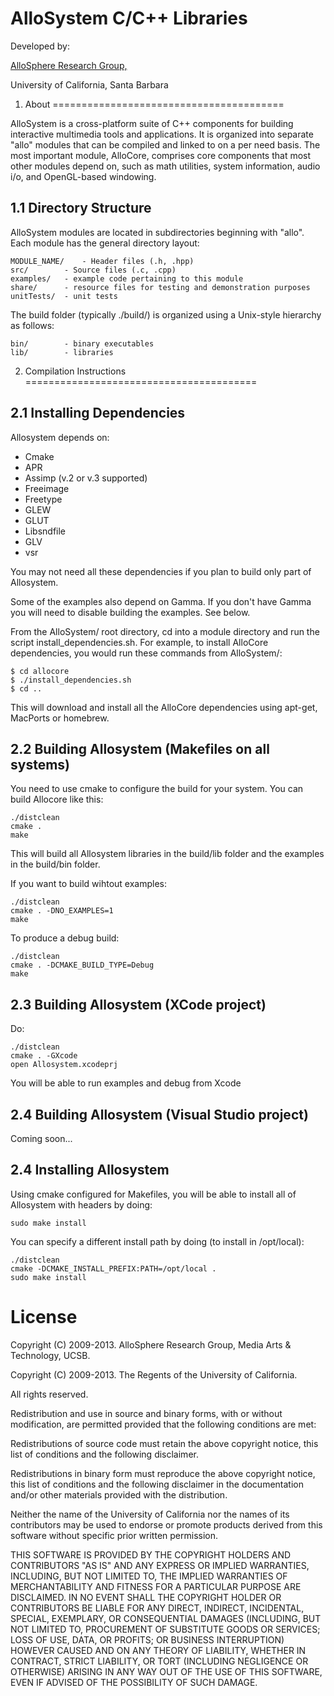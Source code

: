 # AlloSystem C/C++ Libraries

Developed by:

[AlloSphere Research Group,](http://www.allosphere.ucsb.edu/)

University of California, Santa Barbara


1. About
========================================

AlloSystem is a cross-platform suite of C++ components for building interactive multimedia tools and applications. It is organized into separate "allo" modules that can be compiled and linked to on a per need basis. The most important module, AlloCore, comprises core components that most other modules depend on, such as math utilities, system information, audio i/o, and OpenGL-based windowing.


1.1 Directory Structure
----------------------------------------

AlloSystem modules are located in subdirectories beginning with "allo". Each module has the general directory layout:

	MODULE_NAME/	- Header files (.h, .hpp)
	src/		- Source files (.c, .cpp)
	examples/	- example code pertaining to this module
	share/		- resource files for testing and demonstration purposes
	unitTests/	- unit tests

The build folder (typically ./build/) is organized using a Unix-style hierarchy as follows:

	bin/		- binary executables
	lib/		- libraries



2. Compilation Instructions
========================================

2.1 Installing Dependencies
----------------------------------------

Allosystem depends on:

 * Cmake
 * APR
 * Assimp (v.2 or v.3 supported)
 * Freeimage
 * Freetype
 * GLEW
 * GLUT
 * Libsndfile
 * GLV
 * vsr

You may not need all these dependencies if you plan to build only part of Allosystem.

Some of the examples also depend on Gamma. If you don't have Gamma you will need to disable building the examples. See below.

From the AlloSystem/ root directory, cd into a module directory and run the script install_dependencies.sh. For example, to install AlloCore dependencies, you would run these commands from AlloSystem/:

	$ cd allocore
	$ ./install_dependencies.sh
	$ cd ..

This will download and install all the AlloCore dependencies using apt-get, MacPorts or homebrew.


2.2 Building Allosystem (Makefiles on all systems)
----------------------------------------

You need to use cmake to configure the build for your system. You can build Allocore like this: 

	./distclean
	cmake .
	make

This will build all Allosystem libraries in the build/lib folder and the examples in the build/bin folder.

If you want to build wihtout examples:

	./distclean
	cmake . -DNO_EXAMPLES=1
	make

To produce a debug build:

	./distclean
	cmake . -DCMAKE_BUILD_TYPE=Debug
	make

2.3 Building Allosystem (XCode project)
----------------------------------------

Do:

	./distclean
	cmake . -GXcode
	open Allosystem.xcodeprj

You will be able to run examples and debug from Xcode

2.4 Building Allosystem (Visual Studio project)
----------------------------------------

Coming soon...

2.4 Installing Allosystem
----------------------------------------

Using cmake configured for Makefiles, you will be able to install all of Allosystem with headers by doing:

	sudo make install

You can specify a different install path by doing (to install in /opt/local):

	./distclean
	cmake -DCMAKE_INSTALL_PREFIX:PATH=/opt/local .
	sudo make install

License
======

Copyright (C) 2009-2013. AlloSphere Research Group, Media Arts & Technology, UCSB.

Copyright (C) 2009-2013. The Regents of the University of California.

All rights reserved.

Redistribution and use in source and binary forms, with or without
modification, are permitted provided that the following conditions are met:

Redistributions of source code must retain the above copyright notice,
this list of conditions and the following disclaimer.

Redistributions in binary form must reproduce the above copyright
notice, this list of conditions and the following disclaimer in the
documentation and/or other materials provided with the distribution.

Neither the name of the University of California nor the names of its
contributors may be used to endorse or promote products derived from
this software without specific prior written permission.

THIS SOFTWARE IS PROVIDED BY THE COPYRIGHT HOLDERS AND CONTRIBUTORS "AS IS"
AND ANY EXPRESS OR IMPLIED WARRANTIES, INCLUDING, BUT NOT LIMITED TO, THE
IMPLIED WARRANTIES OF MERCHANTABILITY AND FITNESS FOR A PARTICULAR PURPOSE
ARE DISCLAIMED. IN NO EVENT SHALL THE COPYRIGHT HOLDER OR CONTRIBUTORS BE
LIABLE FOR ANY DIRECT, INDIRECT, INCIDENTAL, SPECIAL, EXEMPLARY, OR
CONSEQUENTIAL DAMAGES (INCLUDING, BUT NOT LIMITED TO, PROCUREMENT OF
SUBSTITUTE GOODS OR SERVICES; LOSS OF USE, DATA, OR PROFITS; OR BUSINESS
INTERRUPTION) HOWEVER CAUSED AND ON ANY THEORY OF LIABILITY, WHETHER IN
CONTRACT, STRICT LIABILITY, OR TORT (INCLUDING NEGLIGENCE OR OTHERWISE)
ARISING IN ANY WAY OUT OF THE USE OF THIS SOFTWARE, EVEN IF ADVISED OF THE
POSSIBILITY OF SUCH DAMAGE.

